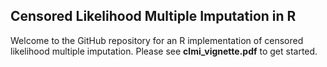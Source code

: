 ## Censored Likelihood Multiple Imputation in R

Welcome to the GitHub repository for an R implementation of censored likelihood multiple imputation. Please see **clmi_vignette.pdf** to get started.
